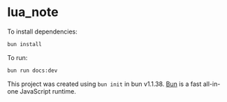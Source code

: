 # lua_note

To install dependencies:

```bash
bun install
```

To run:

```bash
bun run docs:dev
```

This project was created using `bun init` in bun v1.1.38. [Bun](https://bun.sh) is a fast all-in-one JavaScript runtime.
